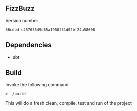 FizzBuzz
------------
Version number 
    
    66cdbdfc45765549d65a1950f31d02bf24a58608

## Dependencies
 - sbt

## Build
Invoke the following command 
    
    > ./build
    
This will do a fresh clean, compile, test and run of the project
